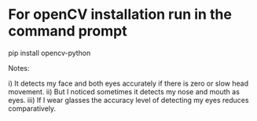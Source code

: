 # For openCV installation run in the command prompt
pip install opencv-python

Notes:

i) It detects my face and both eyes accurately if there is zero or slow head movement. 
ii) But I noticed sometimes it detects my nose and mouth as eyes. 
iii) If I wear glasses the accuracy level of detecting my eyes reduces comparatively.
